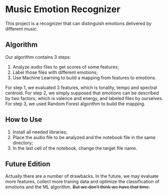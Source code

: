 # Music Emotion Recognizer

This project is a recognizer that can distinguish emotions delivered by different music.

## Algorithm

Our algorithm contains 3 steps:
1. Analyze audio files to get scores of some features;
2. Label those files with different emotions;
3. Use Machine Learning to build a mapping from features to emotions.

For step 1, we evaluated 3 features, which is tonality, tempo and spectral centroid.
For step 2, we simply supposed that emotions can be described by two factors, which is valence and energy, and labeled files by ourselves.
For step 3, we used Random Forest algorithm to build the mapping.

## How to Use

1. Install all needed libraries;
2. Place the audio file to be analyzed and the notebook file in the same directory;
3. In the last cell of the notebook, change the target file name.

## Future Edition

Actually there are a number of drawbacks. In the future, we may evaluate more features, collect more traning data and optimize the classification of emotions and the ML algorithm. ~~But we don't think we have that time.~~

